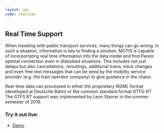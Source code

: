 ```yaml
---
layout: api
code: realtime
---
```


## Real Time Support

When traveling with public transport services, many things can go wrong. In such a situation, information is key to finding a solution. MOTIS is capable of incorportating real time information into the data model and find Pareto optimal connection even in disturbed situations. This includes not just delays but also cancellations, reroutings, additional trains, track changes and even free text messages that can be send by the mobility service provider (e.g. the train operator company) to give guidance in the chaos.

Real-time data can processed in either the proprietary RISML format (developed at Deutsche Bahn) or the common standard format GTFS-RT. The GTFS RT support was implemented by Leon Steiner in the summer semester of 2019.


### Try it out live:

  - [Demo](https://switzerland.motis-project.de)